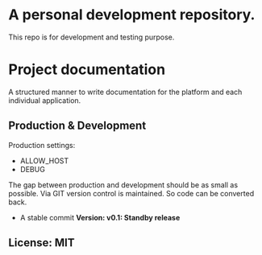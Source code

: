 # A personal development repository.

This repo is for development and testing purpose.

# Project documentation
A structured manner to write documentation for the platform and each individual application.

## Production & Development
Production settings:
 - ALLOW_HOST
 - DEBUG
 
The gap between production and development should be as small as possible. Via GIT
version control is maintained. So code can be converted back. 

- A stable commit **Version: v0.1: Standby release**

## License: MIT